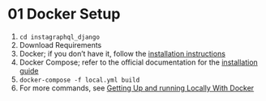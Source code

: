 # 01 Docker Setup


1. `cd instagraphql_django`
2. Download Requirements
  1. Docker; if you don’t have it, follow the [installation instructions](https://docs.docker.com/install/#supported-platforms)
  2. Docker Compose; refer to the official documentation for the [installation guide](https://docs.docker.com/compose/install/)
3. `docker-compose -f local.yml build`
  1. For more commands, see [Getting Up and running Locally With Docker](https://cookiecutter-django.readthedocs.io/en/latest/developing-locally-docker.html)
